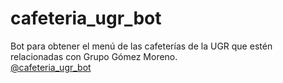# cafeteria_ugr_bot
Bot para obtener el menú de las cafeterías de la UGR que estén relacionadas con Grupo Gómez Moreno.  
[@cafeteria_ugr_bot](t.me/cafeteria_ugr_bot)
